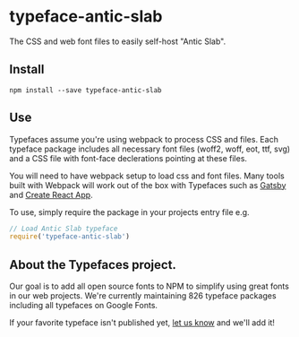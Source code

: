 
# typeface-antic-slab

The CSS and web font files to easily self-host "Antic Slab".

## Install

`npm install --save typeface-antic-slab`

## Use

Typefaces assume you're using webpack to process CSS and files. Each typeface
package includes all necessary font files (woff2, woff, eot, ttf, svg) and
a CSS file with font-face declerations pointing at these files.

You will need to have webpack setup to load css and font files. Many tools built
with Webpack will work out of the box with Typefaces such as [Gatsby](https://github.com/gatsbyjs/gatsby)
and [Create React App](https://github.com/facebookincubator/create-react-app).

To use, simply require the package in your projects entry file e.g.

```javascript
// Load Antic Slab typeface
require('typeface-antic-slab')
```

## About the Typefaces project.

Our goal is to add all open source fonts to NPM to simplify using great fonts in
our web projects. We're currently maintaining 826 typeface packages
including all typefaces on Google Fonts.

If your favorite typeface isn't published yet, [let us know](https://github.com/KyleAMathews/typefaces)
and we'll add it!

